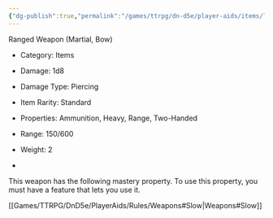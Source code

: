 ```yaml
---
{"dg-publish":true,"permalink":"/games/ttrpg/dn-d5e/player-aids/items/longbow/","tags":["ttrpg/dnd/5e","damage","combat"],"noteIcon":""}
---
```



Ranged Weapon (Martial, Bow)

- Category: Items
- Damage: 1d8
- Damage Type: Piercing

- Item Rarity: Standard

- Properties: Ammunition, Heavy, Range, Two-Handed
- Range: 150/600

- Weight: 2
- 
This weapon has the following mastery property. To use this property, you must have a feature that lets you use it.

[[Games/TTRPG/DnD5e/PlayerAids/Rules/Weapons#Slow\|Weapons#Slow]]
